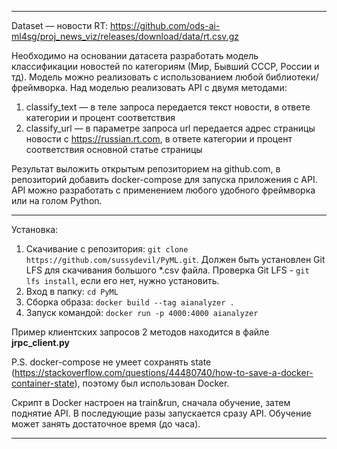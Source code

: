 -----

Dataset — новости RT: 
https://github.com/ods-ai-ml4sg/proj_news_viz/releases/download/data/rt.csv.gz 

Необходимо на основании датасета разработать модель классификации новостей по категориям (Мир, Бывший СССР, России и тд). Модель можно реализовать с использованием любой библиотеки/фреймворка. Над моделью реализовать API с двумя методами:
1.  classify_text — в теле запроса передается текст новости, в ответе категории и процент соответствия
2.  classify_url — в параметре запроса url передается адрес страницы новости с https://russian.rt.com,  в ответе категории и процент соответствия основной статье страницы

Результат выложить открытым репозиторием на github.com, в репозиторий добавить docker-compose для запуска приложения с API.  API можно разработать с применением любого удобного фреймворка или на голом Python.

-----
Установка:

1) Скачивание с репозитория: `git clone https://github.com/sussydevil/PyML.git`.
Должен быть установлен Git LFS для скачивания большого *.csv файла. Проверка Git LFS - `git lfs install`, если его нет, нужно установить.
2) Вход в папку: `cd PyML`
3) Сборка образа: `docker build --tag aianalyzer .`
4) Запуск командой: `docker run -p 4000:4000 aianalyzer`

Пример клиентских запросов 2 методов находится в файле **jrpc_client.py**

P.S.
docker-compose не умеет сохранять state (https://stackoverflow.com/questions/44480740/how-to-save-a-docker-container-state), 
поэтому был использован Docker.

Скрипт в Docker настроен на train&run, сначала обучение, затем поднятие API. В последующие разы запускается сразу API.
Обучение может занять достаточное время (до часа).

-----

